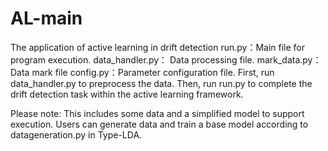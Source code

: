 # AL-main
The application of active learning in drift detection
run.py：Main file for program execution.
data_handler.py： Data processing file.
mark_data.py：Data mark file
config.py：Parameter configuration file.
First, run data_handler.py to preprocess the data. Then, run run.py to complete the drift detection task within the active learning framework.

Please note: This includes some data and a simplified model to support execution. Users can generate data and train a base model according to datageneration.py in Type-LDA.
